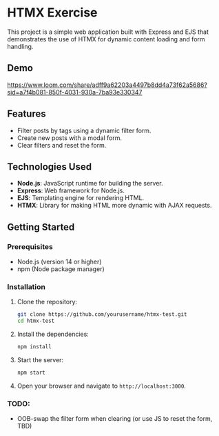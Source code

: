 # HTMX Exercise

This project is a simple web application built with Express and EJS that demonstrates the use of HTMX for dynamic content loading and form handling.

## Demo
https://www.loom.com/share/adff9a62203a4497b8dd4a73f62a5686?sid=a7f4b081-850f-4031-930a-7ba93e330347

## Features

- Filter posts by tags using a dynamic filter form.
- Create new posts with a modal form.
- Clear filters and reset the form.

## Technologies Used

- **Node.js**: JavaScript runtime for building the server.
- **Express**: Web framework for Node.js.
- **EJS**: Templating engine for rendering HTML.
- **HTMX**: Library for making HTML more dynamic with AJAX requests.

## Getting Started

### Prerequisites

- Node.js (version 14 or higher)
- npm (Node package manager)

### Installation

1. Clone the repository:

   ```bash
   git clone https://github.com/yourusername/htmx-test.git
   cd htmx-test
   ```

2. Install the dependencies:

   ```bash
   npm install
   ```

3. Start the server:

   ```bash
   npm start
   ```

4. Open your browser and navigate to `http://localhost:3000`.

### TODO:
- OOB-swap the filter form when clearing (or use JS to reset the form, TBD)
